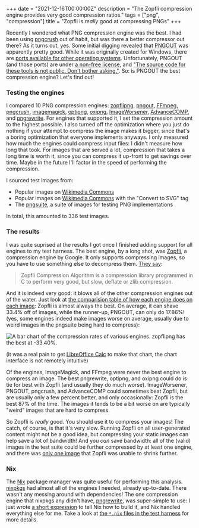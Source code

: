 +++
date = "2021-12-16T00:00:00Z"
description = "The Zopfli compression engine provides very good compression ratios."
tags = ["png", "compression"]
title = "Zopfli is *really* good at compressing PNGs"
+++

Recently I wondered what PNG compression engine was the best.
I had been using [pngcrush](https://pmt.sourceforge.io/pngcrush/) out of habit, but was there a better compressor out there?
As it turns out, yes.
Some initial digging revealed that [PNGOUT](http://advsys.net/ken/util/pngout.htm) was apparently pretty good.
While it was originally created for Windows, there are [ports available for other operating systems](https://www.jonof.id.au/kenutils.html).
Unfortunately, PNGOUT (and those ports) are under [a non-free license](http://advsys.net/ken/utils.htm#pngoutkziplicense), and ["The source code for these tools is not public. Don't bother asking."](https://www.jonof.id.au/kenutils.html).
So: is PNGOUT the best compression engine? Let's find out!

### Testing the engines
I compared 10 PNG compression engines:
[zopflipng](https://github.com/google/zopfli),
[pngout](http://advsys.net/ken/utils.htm),
[FFmpeg](https://ffmpeg.org/),
[pngcrush](https://pmt.sourceforge.io/pngcrush/),
[imagemagick](https://imagemagick.org/index.php),
[optipng](http://optipng.sourceforge.net/),
[oxipng](https://github.com/shssoichiro/oxipng),
[ImageWorsener](https://entropymine.com/imageworsener/),
[AdvanceCOMP](https://www.advancemame.it/comp-readme), and
[pngrewrite](https://entropymine.com/jason/pngrewrite/).
For engines that supported it, I set the compression amount to the highest possible.
I also turned off the optimization where you just do nothing if your attempt to compress the image makes it bigger, since that's a boring optimization that everyone implements anyways.
I only measured how much the engines could compress input files: I didn't measure how long that took.
For images that are served a lot, compression that takes a long time is worth it, since you can compress it up-front to get savings over time.
Maybe in the future I'll factor in the speed of performing the compression.

I sourced test images from:
- Popular images on [Wikimedia Commons](https://commons.wikimedia.org/wiki/Main_Page)
- Popular images on [Wikimedia Commons](https://commons.wikimedia.org/wiki/Main_Page) with the "Convert to SVG" tag
- The [pngsuite](http://www.schaik.com/pngsuite/), a suite of images for testing PNG implementations

In total, this amounted to 336 test images.

### The results
I was quite suprised at the results I got once I finished adding support for all engines to my test harness.
The best engine, by a long shot, was [Zopfli](https://github.com/google/zopfli), a compression engine by Google.
It only supports compressing images, so you have to use something else to decompress them.
[They say](https://github.com/google/zopfli/blob/831773bc28e318b91a3255fa12c9fcde1606058b/README#L1-L2):

> Zopfli Compression Algorithm is a compression library programmed in C to perform
> very good, but slow, deflate or zlib compression.

And it is indeed very good: it blows all of the other compression engines out of the water.
Just look at [the comparision table of how each engine does on each image](/pngcomp/): Zopfli is almost always the best.
On average, it can shave 33.4% off of images, while the runner-up, PNGOUT, can only do 17.86%! (yes, some engines indeed make images worse on average, usually due to weird images in the pngsuite being hard to compress):

![A bar chart of the compression rates of various engines. zopflipng has the best at -33.40%.](/png-engine-rates.svg)

(it was a real pain to get [LibreOffice Calc](https://www.libreoffice.org/discover/calc/) to make that chart, the chart interface is not remotely intuitive)

Of the engines, ImageMagick, and FFmpeg were never the best engine to compress an image.
The best pngrewrite, optipng, and oxipng could do is tie for best with Zopfli (and usually they do much worse).
ImageWorsener, PNGOUT, pngcrush, and AdvanceCOMP could sometimes beat Zopfli, but are usually only a few percent better, and only occasionally: Zopfli is the best 87% of the time. The images it tends to be a bit worse on are typically "weird" images that are hard to compress.

So Zopfli is *really* good. You should use it to compress your images! The catch, of course, is that it's very slow. Running Zopfli on all user-generated content might not be a good idea, but compressing your static images can help save a lot of bandwidth! And you *can* save bandwidth: all of the (valid) images in the test suite could be further compressed by at least one engine, and there was [only one image](https://commons.wikimedia.org/wiki/File:VisualEditor_Cite_Pulldown-en.png) that Zopfli was unable to shrink further.

### Nix
The [Nix](https://nixos.org/) package manager was quite useful for performing this analysis. [nixpkgs](https://github.com/NixOS/nixpkgs) had almost all of the engines I needed, already up-to-date. There wasn't any messing around with dependencies! The one compression engine that nixpkgs any didn't have, [pngrewrite](https://entropymine.com/jason/pngrewrite/), was super-simple to use: I just wrote [a short expression](https://github.com/Smittyvb/pngcomp/blob/master/tester/pngrewrite/default.nix) to tell Nix how to build it, and Nix handled everything else for me. Take a look at [the `*.nix` files in the test harness](https://github.com/Smittyvb/pngcomp/search?l=nix) for more details.
